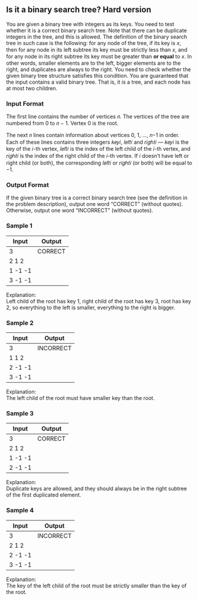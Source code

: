 ## Is it a binary search tree? Hard version
You are given a binary tree with integers as its keys. You need to test whether it is a correct binary
search tree. Note that there can be duplicate integers in the tree, and this is allowed. The definition of
the binary search tree in such case is the following: for any node of the tree, if its key is 𝑥, then for any
node in its left subtree its key must be strictly less than 𝑥, and for any node in its right subtree its key
must be greater than **or equal** to 𝑥. In other words, smaller elements are to the left, bigger elements
are to the right, and duplicates are always to the right. You need to check whether the given binary
tree structure satisfies this condition. You are guaranteed that the input contains a valid binary tree.
That is, it is a tree, and each node has at most two children.

### Input Format
The first line contains the number of vertices 𝑛. The vertices of the tree are numbered
from 0 to 𝑛 − 1. Vertex 0 is the root.

The next 𝑛 lines contain information about vertices 0, 1, ..., 𝑛−1 in order. Each of these lines contains
three integers 𝑘𝑒𝑦𝑖, 𝑙𝑒𝑓𝑡𝑖 and 𝑟𝑖𝑔ℎ𝑡𝑖 — 𝑘𝑒𝑦𝑖 is the key of the 𝑖-th vertex, 𝑙𝑒𝑓𝑡𝑖 is the index of the left
child of the 𝑖-th vertex, and 𝑟𝑖𝑔ℎ𝑡𝑖 is the index of the right child of the 𝑖-th vertex. If 𝑖 doesn’t have
left or right child (or both), the corresponding 𝑙𝑒𝑓𝑡𝑖 or 𝑟𝑖𝑔ℎ𝑡𝑖 (or both) will be equal to −1.

### Output Format
If the given binary tree is a correct binary search tree (see the definition in the problem
description), output one word “CORRECT” (without quotes). Otherwise, output one word “INCORRECT”
(without quotes).

### Sample 1
Input | Output
--- | ---
3 | CORRECT
2 1 2 |
1 -1 -1 |
3 -1 -1 |
Explanation:<br>
Left child of the root has key 1, right child of the root has key 3, root has key 2, so everything to the
left is smaller, everything to the right is bigger.

### Sample 2
Input | Output
--- | ---
3 | INCORRECT
1 1 2 |
2 -1 -1 |
3 -1 -1 |
Explanation:<br>
The left child of the root must have smaller key than the root.

### Sample 3
Input | Output
--- | ---
3 | CORRECT
2 1 2 |
1 -1 -1 |
2 -1 -1 |
Explanation:<br>
Duplicate keys are allowed, and they should always be in the right subtree of the first duplicated
element.

### Sample 4
Input | Output
--- | ---
3 | INCORRECT
2 1 2 |
2 -1 -1 |
3 -1 -1 |
Explanation:<br>
The key of the left child of the root must be strictly smaller than the key of the root.
